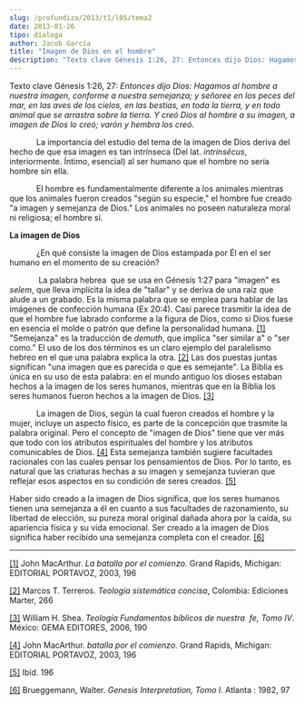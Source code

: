 ```yaml
---
slug: /profundiza/2013/t1/l05/tema2
date: 2013-01-26
tipo: dialoga
author: Jacob García
title: "Imagen de Dios en el hombre"
description: "Texto clave Génesis 1:26, 27: Entonces dijo Dios: Hagamos al hombre a nuestra  imagen, conforme a nuestra semejanza; y señoree en los peces del mar, en las  aves de los cielos, en las bestias, en toda la tierra, y en todo animal que se  arrastra sobre la tierra. Y creó Dios al..."
---
```


Texto clave Génesis 1:26, 27: _Entonces dijo Dios: Hagamos al hombre a nuestra imagen, conforme a nuestra semejanza; y señoree en los peces del mar, en las aves de los cielos, en las bestias, en toda la tierra, y en todo animal que se arrastra sobre la tierra. Y creó Dios al hombre a su imagen, a imagen de Dios lo creó; varón y hembra los creó._

            La importancia del estudio del tema de la imagen de Dios deriva del hecho de que esa imagen es tan intrínseca (Del lat. _intrinsĕcus_, interiormente. Íntimo, esencial) al ser humano que el hombre no sería hombre sin ella.

            El hombre es fundamentalmente diferente a los animales mientras que los animales fueron creados "según su especie," el hombre fue creado "a imagen y semejanza de Dios." Los animales no poseen naturaleza moral ni religiosa; el hombre sí.

**La imagen de Dios**

            ¿En qué consiste la imagen de Dios estampada por Él en el ser humano en el momento de su creación?

             La palabra hebrea  que se usa en Génesis 1:27 para "imagen" es _selem_, que lleva implícita la idea de "tallar" y se deriva de una raíz que alude a un grabado. Es la misma palabra que se emplea para hablar de las imágenes de confección humana (Ex 20:4). Casi parece trasmitir la idea de que el hombre fue labrado conforme a la figura de Dios, como si Dios fuese en esencia el molde o patrón que define la personalidad humana. [[1]](file:///C:/Documents%20and%20Settings/ifo/My%20Documents/Downloads/IMAGEN%20DE%20DIOS%20EN%20EL%20HOMBRE.docx#_ftn1 "") "Semejanza" es la traducción de _demuth_, que implica "ser similar a" o "ser como." El uso de los dos términos es un claro ejemplo del paralelismo hebreo en el que una palabra explica la otra. [[2]](file:///C:/Documents%20and%20Settings/ifo/My%20Documents/Downloads/IMAGEN%20DE%20DIOS%20EN%20EL%20HOMBRE.docx#_ftn2 "") Las dos puestas juntas significan "una imagen que es parecida o que es semejante". La Biblia es única en su uso de esta palabra: en el mundo antiguo los dioses estaban hechos a la imagen de los seres humanos, mientras que en la Biblia los seres humanos fueron hechos a la imagen de Dios. [[3]](file:///C:/Documents%20and%20Settings/ifo/My%20Documents/Downloads/IMAGEN%20DE%20DIOS%20EN%20EL%20HOMBRE.docx#_ftn3 "")

            La imagen de Dios, según la cual fueron creados el hombre y la mujer, incluye un aspecto físico, es parte de la concepción que trasmite la palabra original. Pero el concepto de "imagen de Dios" tiene que ver más que todo con los atributos espirituales del hombre y los atributos comunicables de Dios. [[4]](file:///C:/Documents%20and%20Settings/ifo/My%20Documents/Downloads/IMAGEN%20DE%20DIOS%20EN%20EL%20HOMBRE.docx#_ftn4 "") Esta semejanza también sugiere facultades racionales con las cuales pensar los pensamientos de Dios. Por lo tanto, es natural que las criaturas hechas a su imagen y semejanza tuvieran que reflejar esos aspectos en su condición de seres creados. [[5]](file:///C:/Documents%20and%20Settings/ifo/My%20Documents/Downloads/IMAGEN%20DE%20DIOS%20EN%20EL%20HOMBRE.docx#_ftn5 "")

Haber sido creado a la imagen de Dios significa, que los seres humanos tienen una semejanza a él en cuanto a sus facultades de razonamiento, su libertad de elección, su pureza moral original dañada ahora por la caída, su apariencia física y su vida emocional. Ser creado a la imagen de Dios significa haber recibido una semejanza completa con el creador. [[6]](file:///C:/Documents%20and%20Settings/ifo/My%20Documents/Downloads/IMAGEN%20DE%20DIOS%20EN%20EL%20HOMBRE.docx#_ftn6 "")

* * *

[[1]](file:///C:/Documents%20and%20Settings/ifo/My%20Documents/Downloads/IMAGEN%20DE%20DIOS%20EN%20EL%20HOMBRE.docx#_ftnref1 "") John MacArthur. _La batalla por el comienzo._ Grand Rapids, Michigan: EDITORIAL PORTAVOZ, 2003, 196

[[2]](file:///C:/Documents%20and%20Settings/ifo/My%20Documents/Downloads/IMAGEN%20DE%20DIOS%20EN%20EL%20HOMBRE.docx#_ftnref2 "") Marcos T. Terreros. _Teología sistemática concisa_, Colombia: Ediciones  Marter, 266

[[3]](file:///C:/Documents%20and%20Settings/ifo/My%20Documents/Downloads/IMAGEN%20DE%20DIOS%20EN%20EL%20HOMBRE.docx#_ftnref3 "") William H. Shea. _Teología Fundamentos bíblicos de nuestra  fe, Tomo IV_. México: GEMA EDITORES, 2006, 190

[[4]](file:///C:/Documents%20and%20Settings/ifo/My%20Documents/Downloads/IMAGEN%20DE%20DIOS%20EN%20EL%20HOMBRE.docx#_ftnref4 "") John MacArthur. _batalla por el comienzo._ Grand Rapids, Michigan: EDITORIAL PORTAVOZ, 2003, 196

[[5]](file:///C:/Documents%20and%20Settings/ifo/My%20Documents/Downloads/IMAGEN%20DE%20DIOS%20EN%20EL%20HOMBRE.docx#_ftnref5 "") Ibid. 196

[[6]](file:///C:/Documents%20and%20Settings/ifo/My%20Documents/Downloads/IMAGEN%20DE%20DIOS%20EN%20EL%20HOMBRE.docx#_ftnref6 "") Brueggemann, Walter. _Genesis Interpretation, Tomo I_. Atlanta : 1982, 97
